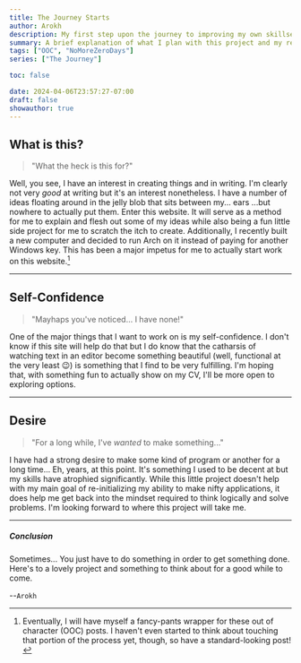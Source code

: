 ```yaml
---
title: The Journey Starts
author: Arokh
description: My first step upon the journey to improving my own skillset.
summary: A brief explanation of what I plan with this project and my reasons behind starting it.
tags: ["OOC", "NoMoreZeroDays"]
series: ["The Journey"]

toc: false

date: 2024-04-06T23:57:27-07:00
draft: false
showauthor: true
---
```


## What is this?

> "What the heck is this for?"

Well, you see, I have an interest in creating things and in writing. I'm clearly not very
_good_ at writing but it's an interest nonetheless. I have a number of ideas floating
around in the jelly blob that sits between my... ears ...but nowhere to actually put them.
Enter this website. It will serve as a method for me to explain and flesh out some of my
ideas while also being a fun little side project for me to scratch the itch to create.
Additionally, I recently built a new computer and decided to run Arch on it instead of
paying for another Windows key. This has been a major impetus for me to actually start
work on this website.[^ooc-note]

---

## Self-Confidence

> "Mayhaps you've noticed... I have none!"

One of the major things that I want to work on is my self-confidence. I don't know if this
site will help do that but I do know that the catharsis of watching text in an editor
become something beautiful (well, functional at the very least :wink:) is something that I
find to be very fulfilling. I'm hoping that, with something fun to actually show on my
CV, I'll be more open to exploring options.

---

## Desire

> "For a long while, I've _wanted_ to make something..."

I have had a strong desire to make some kind of program or another for a long time...
Eh, years, at this point. It's something I used to be decent at but my skills have
atrophied significantly. While this little project doesn't help with my main goal of
re-initializing my ability to make nifty applications, it does help me get back into the
mindset required to think logically and solve problems. I'm looking forward to where this
project will take me.

---

##### Conclusion

Sometimes... You just have to do something in order to get something done.
Here's to a lovely project and something to think about for a good while to come.

--`Arokh`

[^ooc-note]: Eventually, I will have myself a fancy-pants wrapper for these out of
    character (OOC) posts. I haven't even started to think about touching that portion of
    the process yet, though, so have a standard-looking post!
